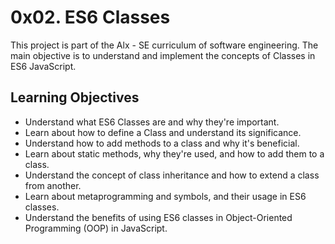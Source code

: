 # 0x02. ES6 Classes

This project is part of the Alx - SE curriculum of software engineering. The main objective is to understand and implement the concepts of Classes in ES6 JavaScript.

## Learning Objectives

- Understand what ES6 Classes are and why they're important.
- Learn about how to define a Class and understand its significance.
- Understand how to add methods to a class and why it's beneficial.
- Learn about static methods, why they're used, and how to add them to a class.
- Understand the concept of class inheritance and how to extend a class from another.
- Learn about metaprogramming and symbols, and their usage in ES6 classes.
- Understand the benefits of using ES6 classes in Object-Oriented Programming (OOP) in JavaScript.
